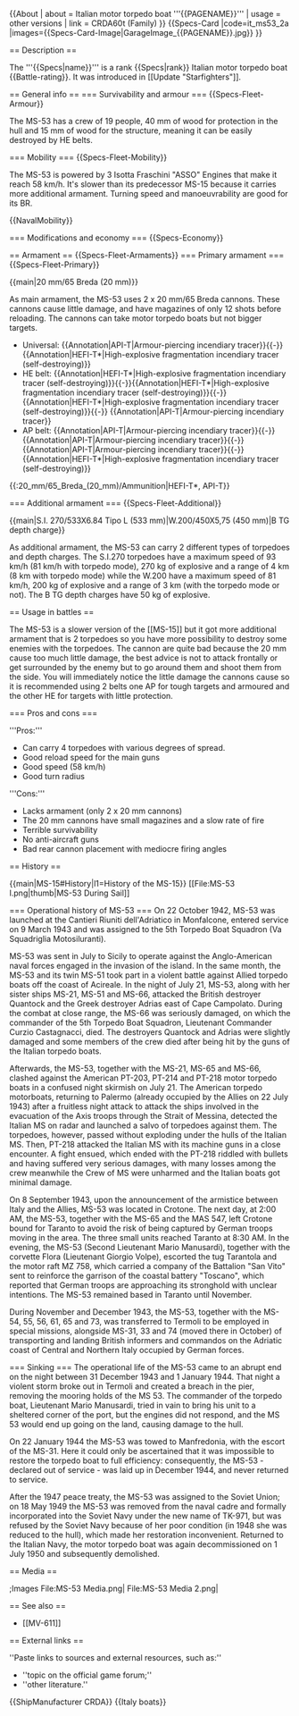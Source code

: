 {{About
| about = Italian motor torpedo boat '''{{PAGENAME}}'''
| usage = other versions
| link = CRDA60t (Family)
}}
{{Specs-Card
|code=it_ms53_2a
|images={{Specs-Card-Image|GarageImage_{{PAGENAME}}.jpg}}
}}

== Description ==
<!-- ''In the first part of the description, cover the history of the ship's creation and military application. In the second part, tell the reader about using this ship in the game. Add a screenshot: if a beginner player has a hard time remembering vehicles by name, a picture will help them identify the ship in question.'' -->
The '''{{Specs|name}}''' is a rank {{Specs|rank}} Italian motor torpedo boat {{Battle-rating}}. It was introduced in [[Update "Starfighters"]].

== General info ==
=== Survivability and armour ===
{{Specs-Fleet-Armour}}
<!-- ''Talk about the vehicle's armour. Note the most well-defended and most vulnerable zones, e.g. the ammo magazine. Evaluate the composition of components and assemblies responsible for movement and manoeuvrability. Evaluate the survivability of the primary and secondary armaments separately. Don't forget to mention the size of the crew, which plays an important role in fleet mechanics. Save tips on preserving survivability for the "Usage in battles" section. If necessary, use a graphical template to show the most well-protected or most vulnerable points in the armour.'' -->
The MS-53 has a crew of 19 people, 40 mm of wood for protection in the hull and 15 mm of wood for the structure, meaning it can be easily destroyed by HE belts.

=== Mobility ===
{{Specs-Fleet-Mobility}}
<!-- ''Write about the ship's mobility. Evaluate its power and manoeuvrability, rudder rerouting speed, stopping speed at full tilt, with its maximum forward and reverse speed.'' -->
The MS-53 is powered by 3 Isotta Fraschini "ASSO" Engines that make it reach 58 km/h. It's slower than its predecessor MS-15 because it carries more additional armament. Turning speed and manoeuvrability are good for its BR.

{{NavalMobility}}

=== Modifications and economy ===
{{Specs-Economy}}

== Armament ==
{{Specs-Fleet-Armaments}}
=== Primary armament ===
{{Specs-Fleet-Primary}}
<!-- ''Provide information about the characteristics of the primary armament. Evaluate their efficacy in battle based on their reload speed, ballistics and the capacity of their shells. Add a link to the main article about the weapon: <code><nowiki>{{main|Weapon name (calibre)}}</nowiki></code>. Broadly describe the ammunition available for the primary armament, and provide recommendations on how to use it and which ammunition to choose.'' -->
{{main|20 mm/65 Breda (20 mm)}}

As main armament, the MS-53 uses 2 x 20 mm/65 Breda cannons. These cannons cause little damage, and have magazines of only 12 shots before reloading. The cannons can take motor torpedo boats but not bigger targets.

* Universal: {{Annotation|API-T|Armour-piercing incendiary tracer}}{{-}}{{Annotation|HEFI-T*|High-explosive fragmentation incendiary tracer (self-destroying)}}
* HE belt: {{Annotation|HEFI-T*|High-explosive fragmentation incendiary tracer (self-destroying)}}{{-}}{{Annotation|HEFI-T*|High-explosive fragmentation incendiary tracer (self-destroying)}}{{-}}{{Annotation|HEFI-T*|High-explosive fragmentation incendiary tracer (self-destroying)}}{{-}}  {{Annotation|API-T|Armour-piercing incendiary tracer}}
* AP belt: {{Annotation|API-T|Armour-piercing incendiary tracer}}{{-}}{{Annotation|API-T|Armour-piercing incendiary tracer}}{{-}}{{Annotation|API-T|Armour-piercing incendiary tracer}}{{-}}{{Annotation|HEFI-T*|High-explosive fragmentation incendiary tracer (self-destroying)}}

{{:20_mm/65_Breda_(20_mm)/Ammunition|HEFI-T*, API-T}}

=== Additional armament ===
{{Specs-Fleet-Additional}}
<!-- ''Describe the available additional armaments of the ship: depth charges, mines, torpedoes. Talk about their positions, available ammunition and launch features such as dead zones of torpedoes. If there is no additional armament, remove this section.'' -->
{{main|S.I. 270/533X6.84 Tipo L (533 mm)|W.200/450X5,75 (450 mm)|B TG depth charge}}

As additional armament, the MS-53 can carry 2 different types of torpedoes and depth charges. The S.I.270 torpedoes have a maximum speed of 93 km/h (81 km/h with torpedo mode), 270 kg of explosive and a range of 4 km (8 km with torpedo mode) while the W.200 have a maximum speed of 81 km/h, 200 kg of explosive and a range of 3 km (with the torpedo mode or not). The B TG depth charges have 50 kg of explosive.

== Usage in battles ==
<!-- ''Describe the technique of using this ship, the characteristics of her use in a team and tips on strategy. Abstain from writing an entire guide – don't try to provide a single point of view, but give the reader food for thought. Talk about the most dangerous opponents for this vehicle and provide recommendations on fighting them. If necessary, note the specifics of playing with this vehicle in various modes (AB, RB, SB).'' -->

The MS-53 is a slower version of the [[MS-15]] but it got more additional armament that is 2 torpedoes so you have more possibility to destroy some enemies with the torpedoes. The cannon are quite bad because the 20 mm cause too much little damage, the best advice is not to attack frontally or get surrounded by the enemy but to go around them and shoot them from the side. You will immediately notice the little damage the cannons cause so it is recommended using 2 belts one AP for tough targets and armoured and the other HE for targets with little protection.

=== Pros and cons ===
<!-- ''Summarise and briefly evaluate the vehicle in terms of its characteristics and combat effectiveness. Mark its pros and cons in the bulleted list. Try not to use more than 6 points for each of the characteristics. Avoid using categorical definitions such as "bad", "good" and the like - use substitutions with softer forms such as "inadequate" and "effective".'' -->

'''Pros:'''

* Can carry 4 torpedoes with various degrees of spread.
* Good reload speed for the main guns
* Good speed (58 km/h)
* Good turn radius

'''Cons:'''

* Lacks armament (only 2 x 20 mm cannons)
* The 20 mm cannons have small magazines and a slow rate of fire
* Terrible survivability
* No anti-aircraft guns
* Bad rear cannon placement with mediocre firing angles

== History ==
<!-- ''Describe the history of the creation and combat usage of the ship in more detail than in the introduction. If the historical reference turns out to be too long, take it to a separate article, taking a link to the article about the ship and adding a block "/History" (example: <nowiki>https://wiki.warthunder.com/(Ship-name)/History</nowiki>) and add a link to it here using the <code>main</code> template. Be sure to reference text and sources by using <code><nowiki><ref></ref></nowiki></code>, as well as adding them at the end of the article with <code><nowiki><references /></nowiki></code>. This section may also include the ship's dev blog entry (if applicable) and the in-game encyclopedia description (under <code><nowiki>=== In-game description ===</nowiki></code>, also if applicable).'' -->
{{main|MS-15#History|l1=History of the MS-15}}
[[File:MS-53 I.png|thumb|MS-53 During Sail]]

=== Operational history of MS-53 ===
On 22 October 1942, MS-53 was launched at the Cantieri Riuniti dell'Adriatico in Monfalcone, entered service on 9 March 1943 and was assigned to the 5th Torpedo Boat Squadron (Va Squadriglia Motosiluranti).

MS-53 was sent in July to Sicily to operate against the Anglo-American naval forces engaged in the invasion of the island. In the same month, the MS-53 and its twin MS-51 took part in a violent battle against Allied torpedo boats off the coast of Acireale. In the night of July 21, MS-53, along with her sister ships MS-21, MS-51 and MS-66, attacked the British destroyer Quantock and the Greek destroyer Adrias east of Cape Campolato. During the combat at close range, the MS-66 was seriously damaged, on which the commander of the 5th Torpedo Boat Squadron, Lieutenant Commander Curzio Castagnacci, died. The destroyers Quantock and Adrias were slightly damaged and some members of the crew died after being hit by the guns of the Italian torpedo boats.

Afterwards, the MS-53, together with the MS-21, MS-65 and MS-66, clashed against the American PT-203, PT-214 and PT-218 motor torpedo boats in a confused night skirmish on July 21. The American torpedo motorboats, returning to Palermo (already occupied by the Allies on 22 July 1943) after a fruitless night attack to attack the ships involved in the evacuation of the Axis troops through the Strait of Messina, detected the Italian MS on radar and launched a salvo of torpedoes against them. The torpedoes, however, passed without exploding under the hulls of the Italian MS. Then, PT-218 attacked the Italian MS with its machine guns in a close encounter. A fight ensued, which ended with the PT-218 riddled with bullets and having suffered very serious damages, with many losses among the crew meanwhile the Crew of MS were unharmed and the Italian boats got minimal damage.

On 8 September 1943, upon the announcement of the armistice between Italy and the Allies, MS-53 was located in Crotone. The next day, at 2:00 AM, the MS-53, together with the MS-65 and the MAS 547, left Crotone bound for Taranto to avoid the risk of being captured by German troops moving in the area. The three small units reached Taranto at 8:30 AM. In the evening, the MS-53 (Second Lieutenant Mario Manusardi), together with the corvette Flora (Lieutenant Giorgio Volpe), escorted the tug Tarantola and the motor raft MZ 758, which carried a company of the Battalion "San Vito" sent to reinforce the garrison of the coastal battery "Toscano", which reported that German troops are approaching its stronghold with unclear intentions. The MS-53 remained based in Taranto until November.

During November and December 1943, the MS-53, together with the MS-54, 55, 56, 61, 65 and 73, was transferred to Termoli to be employed in special missions, alongside MS-31, 33 and 74 (moved there in October) of transporting and landing British informers and commandos on the Adriatic coast of Central and Northern Italy occupied by German forces.

=== Sinking ===
The operational life of the MS-53 came to an abrupt end on the night between 31 December 1943 and 1 January 1944. That night a violent storm broke out in Termoli and created a breach in the pier, removing the mooring holds of the MS 53. The commander of the torpedo boat, Lieutenant Mario Manusardi, tried in vain to bring his unit to a sheltered corner of the port, but the engines did not respond, and the MS 53 would end up going on the land, causing damage to the hull.

On 22 January 1944 the MS-53 was towed to Manfredonia, with the escort of the MS-31. Here it could only be ascertained that it was impossible to restore the torpedo boat to full efficiency: consequently, the MS-53 - declared out of service - was laid up in December 1944, and never returned to service.

After the 1947 peace treaty, the MS-53 was assigned to the Soviet Union; on 18 May 1949 the MS-53 was removed from the naval cadre and formally incorporated into the Soviet Navy under the new name of TK-971, but was refused by the Soviet Navy because of her poor condition (in 1948 she was reduced to the hull), which made her restoration inconvenient. Returned to the Italian Navy, the motor torpedo boat was again decommissioned on 1 July 1950 and subsequently demolished.

== Media ==
<!-- ''Excellent additions to the article would be video guides, screenshots from the game, and photos.'' -->

;Images
<gallery mode="packed-hover"  heights="200">
File:MS-53 Media.png|
File:MS-53 Media 2.png|
</gallery>

== See also ==
<!-- ''Links to articles on the War Thunder Wiki that you think will be useful for the reader, for example:''
* ''reference to the series of the ship;''
* ''links to approximate analogues of other nations and research trees.'' -->

* [[MV-611]]

== External links ==
<!-- ''Paste links to sources and external resources, such as:''
* ''topic on the official game forum;''
* ''other literature.'' -->
''Paste links to sources and external resources, such as:''

* ''topic on the official game forum;''
* ''other literature.''

{{ShipManufacturer CRDA}}
{{Italy boats}}
